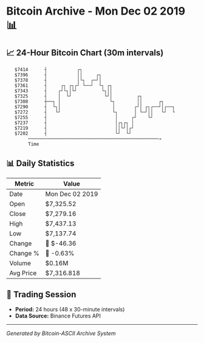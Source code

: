 # Bitcoin Archive - Mon Dec 02 2019 📊

## 📈 24-Hour Bitcoin Chart (30m intervals)

```
   $7414      ┤           ┌┐                                   
   $7396      ┤           ││     ┌┐                            
   $7378      ┤           │└┐  ┌─┘│                            
   $7361      ┤     ┌┐ ┌┐┌┘ └──┘  └┐ ┌┐                        
   $7343      ┤    ┌┘└┐│└┘         └┐││                        
   $7325      ┤    │  └┘            └┘│         ┌┐             
   $7308      ┼──┐ │                  └┐        ││      ┌┐     
   $7290      ┤  └┐│                   │       ┌┘│ ┌┐┌──┘│┌──┐ 
   $7272      ┤   └┘                   └┐      │ └─┘││   └┘  └ 
   $7255      ┤                         │     ┌┘    └┘         
   $7237      ┤                         │┌┐┌┐ │                
   $7219      ┤                         ││└┘│┌┘                
   $7202      ┤                         └┘  └┘                 
        ────────────────────────────────────────────────→
        Time
```

## 📊 Daily Statistics

| Metric | Value |
|--------|-------|
| Date | Mon Dec 02 2019 |
| Open | $7,325.52 |
| Close | $7,279.16 |
| High | $7,437.13 |
| Low | $7,137.74 |
| Change | 🔴 $-46.36 |
| Change % | 🔴 -0.63% |
| Volume | $0.16M |
| Avg Price | $7,316.818 |

## 📅 Trading Session

- **Period:** 24 hours (48 x 30-minute intervals)
- **Data Source:** Binance Futures API

---
*Generated by Bitcoin-ASCII Archive System*

